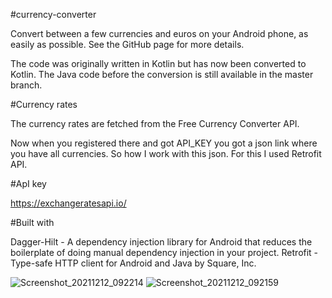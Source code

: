 #currency-converter

Convert between a few currencies and euros on your Android phone, as easily as possible. See the GitHub page for more details.

The code was originally written in Kotlin but has now been converted to Kotlin. The Java code before the conversion is still available in the master branch.

#Currency rates

The currency rates are fetched from the Free Currency Converter API.

Now when you registered there and got API_KEY you got a json link where you have all currencies. So how I work with this json. For this I used Retrofit API.

#ApI key

https://exchangeratesapi.io/

#Built with

Dagger-Hilt - A dependency injection library for Android that reduces the boilerplate of doing manual dependency injection in your project.
Retrofit - Type-safe HTTP client for Android and Java by Square, Inc.

![Screenshot_20211212_092214](https://user-images.githubusercontent.com/82814319/145787390-4ee8079d-f790-4481-bf19-5ee2ad60223e.jpg)
![Screenshot_20211212_092159](https://user-images.githubusercontent.com/82814319/145787488-19b84a9a-e589-4b4a-b057-9ae4ee15e49c.jpg)


